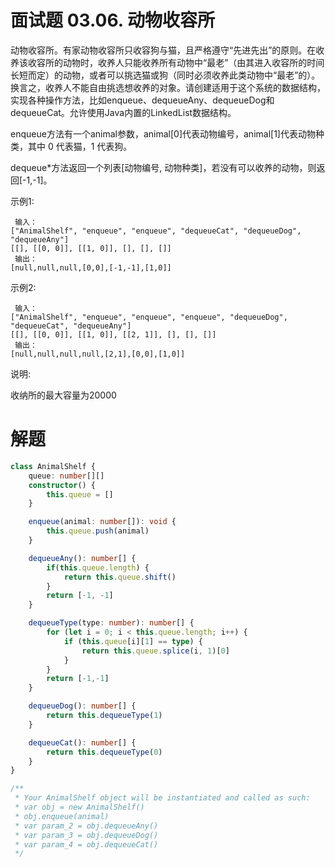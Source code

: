 # 面试题 03.06. 动物收容所

动物收容所。有家动物收容所只收容狗与猫，且严格遵守“先进先出”的原则。在收养该收容所的动物时，收养人只能收养所有动物中“最老”（由其进入收容所的时间长短而定）的动物，或者可以挑选猫或狗（同时必须收养此类动物中“最老”的）。换言之，收养人不能自由挑选想收养的对象。请创建适用于这个系统的数据结构，实现各种操作方法，比如enqueue、dequeueAny、dequeueDog和dequeueCat。允许使用Java内置的LinkedList数据结构。

enqueue方法有一个animal参数，animal[0]代表动物编号，animal[1]代表动物种类，其中 0 代表猫，1 代表狗。

dequeue*方法返回一个列表[动物编号, 动物种类]，若没有可以收养的动物，则返回[-1,-1]。

示例1:
```
 输入：
["AnimalShelf", "enqueue", "enqueue", "dequeueCat", "dequeueDog", "dequeueAny"]
[[], [[0, 0]], [[1, 0]], [], [], []]
 输出：
[null,null,null,[0,0],[-1,-1],[1,0]]
```
示例2:
```
 输入：
["AnimalShelf", "enqueue", "enqueue", "enqueue", "dequeueDog", "dequeueCat", "dequeueAny"]
[[], [[0, 0]], [[1, 0]], [[2, 1]], [], [], []]
 输出：
[null,null,null,null,[2,1],[0,0],[1,0]]
```
说明:

收纳所的最大容量为20000


# 解题
```ts
class AnimalShelf {
    queue: number[][]
    constructor() {
        this.queue = []
    }

    enqueue(animal: number[]): void {
        this.queue.push(animal)
    }

    dequeueAny(): number[] {
        if(this.queue.length) {
            return this.queue.shift()
        }
        return [-1, -1]
    }

    dequeueType(type: number): number[] {
        for (let i = 0; i < this.queue.length; i++) {
            if (this.queue[i][1] == type) {
                return this.queue.splice(i, 1)[0]
            }
        }
        return [-1,-1]
    }

    dequeueDog(): number[] {
        return this.dequeueType(1)
    }

    dequeueCat(): number[] {
        return this.dequeueType(0)
    }
}

/**
 * Your AnimalShelf object will be instantiated and called as such:
 * var obj = new AnimalShelf()
 * obj.enqueue(animal)
 * var param_2 = obj.dequeueAny()
 * var param_3 = obj.dequeueDog()
 * var param_4 = obj.dequeueCat()
 */
```